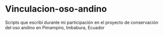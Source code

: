 # Vinculacion-oso-andino
Scripts que escribí durante mi participación en el proyecto de conservación del oso andino en Pimampiro, Imbabura, Ecuador
